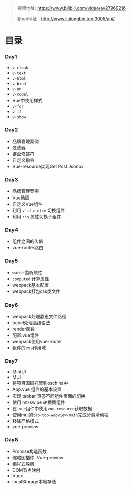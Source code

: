 > 视频地址: https://www.bilibili.com/video/av27969216
> 
> 新api地址：http://www.liulongbin.top:3005/api/

# 目录

### Day1
 - `v-cloak`
 - `v-text`
 - `v-html`
 - `v-bind`
 - `v-on`
 - `v-model`
 - Vue中使用样式
 - `v-for`
 - `v-if`
 - `v-show`

### Day2
 - 品牌管理案例
 - 过滤器
 - 键盘修饰符
 - 自定义指令
 - Vue-resource实现Get Post Jsonpx

### Day3
 - 品牌管理案例
 - Vue动画
 - 自定义Vue组件
 - 利用 `v-if` `v-else` 切换组件
 - 利用 `:is` 属性切换子组件

### Day4
 - 组件之间的传值
 - vue-router路由

### Day5
 - `watch` 监听属性
 - `computed` 计算属性
 - webpack基本配置
 - webpack打包css类文件

### Day6
 - webpack处理静态文件路径
 - babel处理高级语法
 - render函数
 - 配置.vue组件
 - webpack使用vue-router
 - 组件的css作用域

### Day7
 - MintUI
 - MUI
 - 将项目源码托管到oschina中
 - App.vue 组件的基本设置
 - 实现 tabbar 页签不同组件页面的切换
 - 使用 mt-swipe 轮播图组件
 - 在`.vue`组件中使用`vue-resource`获取数据
 - 使用mui的`tab-top-webview-main`完成分类滑动栏
 - 移除严格模式
 - vue-preview

### Day8
 - Promise构造函数
 - 缩略图插件: Vue-preview
 - 编程式导航
 - DOM节点映射
 - Vuex
 - localStorage本地存储